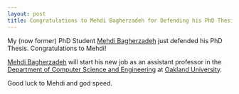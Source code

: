 ```yaml
---
layout: post
title: Congratulations to Mehdi Bagherzadeh for Defending his PhD Thesis
---
```


My (now former) PhD Student [Mehdi Bagherzadeh](http://www.cs.iastate.edu/~mbagherz)
just defended his PhD Thesis. Congratulations to Mehdi! 

[Mehdi Bagherzadeh](http://www.cs.iastate.edu/~mbagherz) will start his new job as 
an assistant professor in the [Department of Computer Science and Engineering](https://wwwp.oakland.edu/secs/departments/computer-science-and-engineering/) at [Oakland University](http://oakland.edu).

Good luck to Mehdi and god speed.

